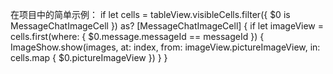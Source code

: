 在项目中的简单示例：
if let cells = tableView.visibleCells.filter({ $0 is MessageChatImageCell }) as? [MessageChatImageCell] {
    if let imageView = cells.first(where: { $0.message.messageId == messageId }) {
        ImageShow.show(images, at: index, from: imageView.pictureImageView, in: cells.map { $0.pictureImageView })
    }
}
